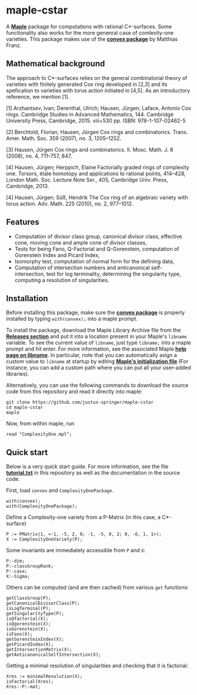 # maple-cstar

A **[Maple](https://www.maplesoft.com/products/maple/)** package for
computations with rational C*-surfaces. Some functionality also works for the
more genenral case of comlexity-one varieties. This package makes use of the
**[convex package](https://www.math.uwo.ca/faculty/franz/convex/)** by Matthias
Franz.

## Mathematical background

The approach to C*-surfaces relies on the general combinatorial
theory of varieties with finitely generated Cox ring developed
in [2,3] and its spefication to varieties with torus action
initiated in [4,5]. As an introductory reference, we mention [1].

[1] Arzhantsev, Ivan; Derenthal, Ulrich; Hausen, Jürgen; Laface, Antonio 
Cox rings. Cambridge Studies in Advanced Mathematics, 144. Cambridge 
University Press, Cambridge, 2015. viii+530 pp. ISBN: 978-1-107-02462-5

[2] Berchtold, Florian; Hausen, Jürgen Cox rings and combinatorics. 
Trans. Amer. Math. Soc. 359 (2007), no. 3, 1205–1252.

[3] Hausen, Jürgen Cox rings and combinatorics. II. Mosc. Math. J. 8 
(2008), no. 4, 711–757, 847.

[4] Hausen, Jürgen; Herppich, Elaine Factorially graded
rings of complexity one. Torsors, étale homotopy and
applications to rational points, 414–428, London Math. Soc.
Lecture Note Ser., 405, Cambridge Univ. Press, Cambridge, 2013.

[4] Hausen, Jürgen; Süß, Hendrik The Cox ring of an algebraic
variety with torus action. Adv. Math. 225 (2010), no. 2, 977–1012.


## Features

- Computation of divisor class group, canonical divisor class, effective cone,
  moving cone and ample cone of divisor classes,
- Tests for being Fano, Q-Factorial and Q-Gorenstein, computation of Gorenstein
  Index and Picard Index,
- Isomorphy test, computation of normal form for the defining data,
- Computation of intersection numbers and anticanonical
  self-intersection, test for log terminality, determining the singularity type, computing a resolution of singularities.

## Installation

Before installing this package, make sure the **[convex package](https://www.math.uwo.ca/faculty/franz/convex/)** is properly installed by typing `with(convex);` into a maple prompt.

To install the package, download the Maple Library Archive file from the
**[Releases section](https://github.com/justus-springer/complexity-one/releases)**
and put it into a location present in your Maple's `libname` variable. To see
the current value of `libname`, just type `libname;` into a maple prompt and
hit enter. For more information, see the associated Maple **[help page on
libname](https://www.maplesoft.com/support/help/Maple/view.aspx?path=libname)**.
In particular, note that you can automatically asign a custom value to
`libname` at startup by editing **[Maple's initialization
file](https://www.maplesoft.com/support/help/Maple/view.aspx?path=worksheet%2freference%2finitialization)** (For instance, you can add a custom path where you can put all your user-added libraries).

Alternatively, you can use the following commands to download the source code from this repository and read it directly into maple: 

```
git clone https://github.com/justus-springer/maple-cstar
cd maple-cstar
maple
```

Now, from within maple, run

```
read "ComplexityOne.mpl";
```

## Quick start

Below is a very quick start guide. For more information, see the file **[tutorial.txt](https://github.com/justus-springer/complexity-one/blob/main/tutorial.txt)**
in this repository as well as the documentation in the source code.

First, load `convex` and `ComplexityOnePackage`.

```
with(convex);
with(ComplexityOnePackage);
```

Define a Complexity-one variety from a P-Matrix (in this case, a C*-surface)

```
P := PMatrix(1, <-1, -5, 2, 0; -1, -5, 0, 2; 0, -6, 1, 1>);
X := ComplexityOneVariety(P);
```

Some invariants are immediately accessible from `P` and `X`:

```
P:-dim;
P:-classGroupRank;
P:-case;
X:-Sigma;
```

Others can be computed (and are then cached) from various `get` functions:

```
getClassGroup(P);
getCanonicalDivisorClass(P);
isLogTerminal(P);
getSingularityType(P);
isQfactorial(X);
isQgorenstein(X);
isGorenstein(X);
isFano(X);
getGorensteinIndex(X);
getPicardIndex(X);
getIntersectionMatrix(X);
getAnticanonicalSelfIntersection(X);
```

Getting a minimal resolution of singularities and checking that it is factorial:

```
Xres := minimalResolution(X);
isFactorial(Xres);
Xres:-P:-mat;
```

